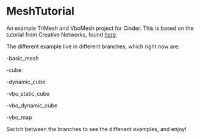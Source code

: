 MeshTutorial
============

An example TriMesh and VboMesh project for Cinder.  This is based on the tutorial from Creative Networks, found [here](http://www.creativeapplications.net/tutorials/guide-to-meshes-in-cinder-cinder-tutorials/).

The different example live in different branches, which right now are:

-basic_mesh

-cube

-dynamic_cube

-vbo_static_cube

-vbo_dynamic_cube

-vbo_map

Switch between the branches to see the diffenent examples, and enjoy!
